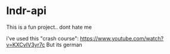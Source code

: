 # lndr-api
This is a fun project.. dont hate me

i've used this "crash course": https://www.youtube.com/watch?v=KXCvIV3yr7c But its german
